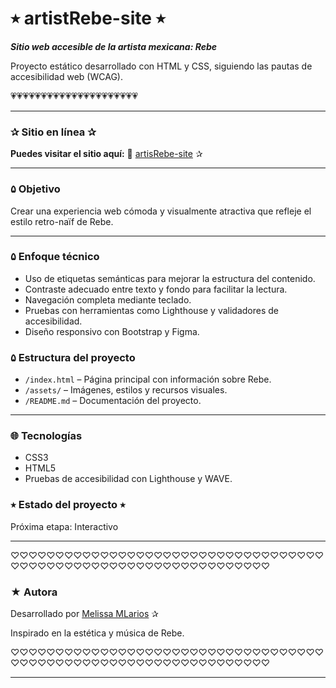 # ⭒ artistRebe-site ⭒

***Sitio web accesible de la artista mexicana: Rebe***

Proyecto estático desarrollado con HTML y CSS, 
siguiendo las pautas de accesibilidad web (WCAG).

💗💗💗💗💗💗💗💗💗💗💗💗💗💗💗💗💗💗💗💗💗

________________________________________________________________

### ✰ Sitio en línea ✰

**Puedes visitar el sitio aquí:**
🔗 [artisRebe-site](https://mellr7.github.io/artistRebe-site/) ✰

________________________________________________________________

### ۵ Objetivo
Crear una experiencia web cómoda y visualmente atractiva que refleje el estilo retro-naïf de Rebe.

____________________________________________________

### ۵ Enfoque técnico
- Uso de etiquetas semánticas para mejorar la estructura del contenido.
- Contraste adecuado entre texto y fondo para facilitar la lectura.
- Navegación completa mediante teclado.
- Pruebas con herramientas como Lighthouse y validadores de accesibilidad.
- Diseño responsivo con Bootstrap y Figma.

### ۵ Estructura del proyecto
- `/index.html` – Página principal con información sobre Rebe.
- `/assets/` – Imágenes, estilos y recursos visuales.
- `/README.md` – Documentación del proyecto.


____________________________________________________

### 🌐 Tecnologías
- CSS3
- HTML5
- Pruebas de accesibilidad con Lighthouse y WAVE.
  
### ⭒ Estado del proyecto ⭒
Próxima etapa: Interactivo

________________________________________________________________
♡♡♡♡♡♡♡♡♡♡♡♡♡♡♡♡♡♡♡♡♡♡♡♡♡♡♡♡♡♡♡♡♡♡♡♡♡♡♡♡♡♡♡♡♡♡♡♡♡♡♡♡♡♡♡♡♡♡♡♡♡♡♡♡

### ★ Autora

Desarrollado por [Melissa MLarios](https://github.com/mellr7) ✰

Inspirado en la estética y música de Rebe.

♡♡♡♡♡♡♡♡♡♡♡♡♡♡♡♡♡♡♡♡♡♡♡♡♡♡♡♡♡♡♡♡♡♡♡♡♡♡♡♡♡♡♡♡♡♡♡♡♡♡♡♡♡♡♡♡♡♡♡♡♡♡♡♡
________________________________________________________________


